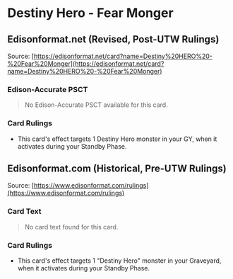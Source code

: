 # Destiny Hero - Fear Monger

## Edisonformat.net (Revised, Post-UTW Rulings)

Source: [https://edisonformat.net/card?name=Destiny%20HERO%20-%20Fear%20Monger](https://edisonformat.net/card?name=Destiny%20HERO%20-%20Fear%20Monger)

### Edison-Accurate PSCT

> No Edison-Accurate PSCT available for this card.

### Card Rulings

*   This card's effect targets 1 Destiny Hero monster in your GY, when it activates during your Standby Phase.


## Edisonformat.com (Historical, Pre-UTW Rulings)

Source: [https://www.edisonformat.com/rulings](https://www.edisonformat.com/rulings)

### Card Text

> No card text found for this card.

### Card Rulings

*   This card's effect targets 1 "Destiny Hero" monster in your Graveyard, when it activates during your Standby Phase.


